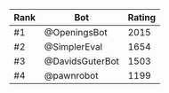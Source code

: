 Rank|Bot|Rating
---|---|---
#1|@OpeningsBot|2015
#2|@SimplerEval|1654
#3|@DavidsGuterBot|1503
#4|@pawnrobot|1199
